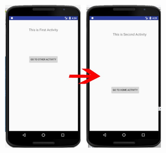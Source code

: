 ![img](https://github.com/visu512/Explicit-Intent/blob/e83260a1ad85d867c37c47428187b67a2424e402/explicit_output-copy-e1554884006374.jpg)

